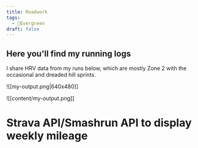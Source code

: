```yaml
---
title: Roadwork
tags:
  - 🌲Evergreen
draft: false
---
```


## Here you'll find my running logs
I share HRV data from my runs below, which are mostly Zone 2 with the occasional and dreaded hill sprints. 

![[my-output.png|640x480]]


![[content/my-output.png]]


# Strava API/Smashrun API to display weekly mileage

